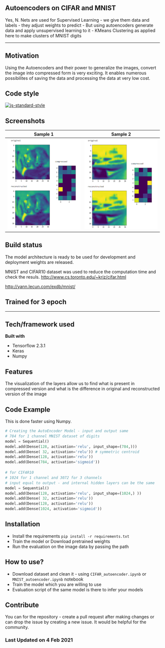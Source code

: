 ## Autoencoders on CIFAR and MNIST
Yes, N. Nets are used for Supervised Learning - we give them data and labels - they adjust weights to predict - But using autoencoders generate data and apply unsupervised learning to it - KMeans Clustering as applied here to make clusters of MNIST digits

---

## Motivation
Using the Autoencoders and their power to generalize the images, convert the image into compressed form is very exciting. It enables numerous possibilites of saving the data and processing the data at very low cost.

## Code style

[![js-standard-style](https://img.shields.io/badge/code%20style-standard-brightgreen.svg?style=flat)](https://github.com/feross/standard)
 
## Screenshots

Sample 1             |  Sample 2
:-------------------------:|:-------------------------:
![](cifar_autoenc.png)  |  ![](ship_cifar_autoenc.png)

## Build status
The model architecture is ready to be used for development and deployment weights are released.

MNIST and CIFAR10 dataset was used to reduce the computation time and check the resuls. 
http://www.cs.toronto.edu/~kriz/cifar.html

http://yann.lecun.com/exdb/mnist/


## Trained for 3 epoch
---
## Tech/framework used
<b>Built with</b>
- Tensorflow 2.3.1
- Keras
- Numpy

## Features
The visualization of the layers allow us to find what is present in compressed version and what is the difference in original and reconstructed version of the image

## Code Example

This is done faster using Numpy.

```python
# Creating the AutoEncoder Model - input and output same
# 784 for 1 channel MNIST dataset of digits
model = Sequential()
model.add(Dense(128, activation='relu', input_shape=(784,)))
model.add(Dense( 32, activation='relu')) # symmetric centroid
model.add(Dense(128, activation='relu'))
model.add(Dense(784, activation='sigmoid'))

# for CIFAR10
# 1024 for 1 channel and 3072 for 3 channels
# input equal to output - and internal hidden layers can be the same
model = Sequential()
model.add(Dense(128, activation='relu', input_shape=(1024,) ))
model.add(Dense( 32, activation='relu'))
model.add(Dense(128, activation='relu'))
model.add(Dense(1024, activation='sigmoid'))
```

## Installation
- Install the requirements `pip install -r requirements.txt`
- Train the model or Download pretrained weights
- Run the evaluation on the image data by passing the path

## How to use?
- Download dataset and clean it - using `CIFAR_autoencoder.ipynb` or `MNIST_autoencoder.ipynb` notebook
- Train the model which you are willing to use
- Evaluation script of the same model is there to infer your models

## Contribute
You can for the repository - create a pull request after making changes or can drop the issue by creating a new issue. It would be helpful for the community.

### Last Updated on 4 Feb 2021   
